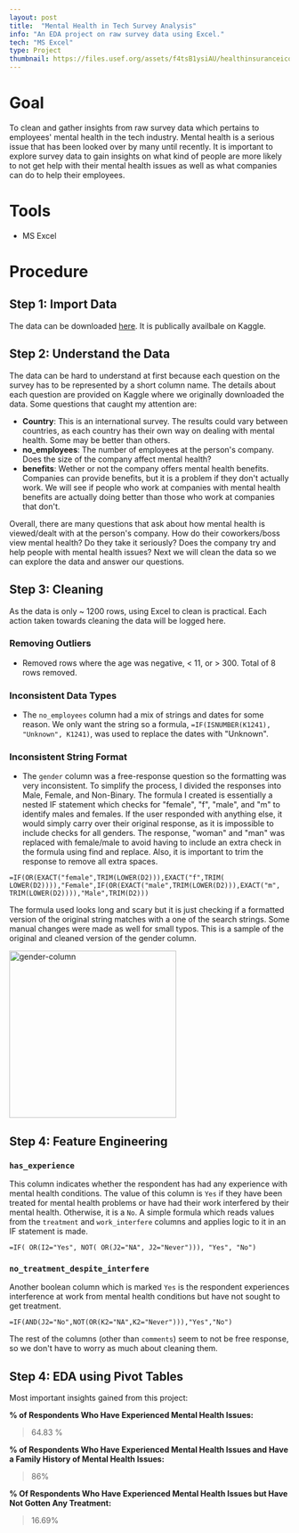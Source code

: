 ```yaml
---
layout: post
title:  "Mental Health in Tech Survey Analysis"
info: "An EDA project on raw survey data using Excel."
tech: "MS Excel"
type: Project
thumbnail: https://files.usef.org/assets/f4tsB1ysiAU/healthinsuranceiconmental-health_large.png
---
```


# Goal 
To clean and gather insights from raw survey data which pertains to employees' mental health in the tech industry. 
Mental health is a serious issue that has been looked over by many until recently. 
It is important to explore survey data to gain insights on what kind of people are more likely to not get help with their mental health issues as well as what companies can do to help their employees. 


# Tools
- MS Excel 


# Procedure

## Step 1: Import Data
The data can be downloaded [here](https://www.kaggle.com/osmi/mental-health-in-tech-survey). It is publically availbale on Kaggle. 


## Step 2: Understand the Data
The data can be hard to understand at first because each question on the survey has to be represented by a short column name. The details about each question are provided on Kaggle where we originally downloaded the data. 
Some questions that caught my attention are:
- **Country**: This is an international survey. The results could vary between countries, as each country has their own way on dealing with mental health. Some may be better than others. 
- **no_employees**: The number of employees at the person's company. Does the size of the company affect mental health? 
- **benefits**: Wether or not the company offers mental health benefits. Companies can provide benefits, but it is a problem if they don't actually work. We will see if people who work at companies with mental health benefits are actually doing better than those who work at companies that don't. 


Overall, there are many questions that ask about how mental health is viewed/dealt with at the person's company. How do their coworkers/boss view mental health? Do they take it seriously? Does the company try and help people with mental health issues?
Next we will clean the data so we can explore the data and answer our questions.

## Step 3: Cleaning
As the data is only ~ 1200 rows, using Excel to clean is practical. Each action taken towards cleaning the data will be logged here.

### Removing Outliers 
- Removed rows where the age was negative, < 11,  or > 300. Total of 8 rows removed. 


### Inconsistent Data Types
- The ```no_employees``` column had a mix of strings and dates for some reason. We only want the string so a formula, ```=IF(ISNUMBER(K1241), "Unknown", K1241)```, was used to 
replace the dates with "Unknown". 


### Inconsistent String Format
- The ```gender``` column was a free-response question so the formatting was very inconsistent. To simplify the process, I divided the responses into Male, Female, and Non-Binary. The formula I created is essentially a nested IF statement which checks for "female", "f", "male", and "m" to identify males and females. If the user responded with anything else, it would simply carry over their original response, as it is impossible to include checks for all genders. The response, "woman" and "man" was replaced with female/male to avoid having to include an extra check in the formula using find and replace. Also, it is important to trim the response to remove all extra spaces. 

```
=IF(OR(EXACT("female",TRIM(LOWER(D2))),EXACT("f",TRIM( LOWER(D2)))),"Female",IF(OR(EXACT("male",TRIM(LOWER(D2))),EXACT("m", TRIM(LOWER(D2)))),"Male",TRIM(D2)))
```


The formula used looks long and scary but it is just checking if a formatted version of the original string matches with a one of the search strings. 
Some manual changes were made as well for small typos. This is a sample of the original and cleaned version of the gender column. 


<img src="https://i.imgur.com/Afjkt9B.jpg" alt="gender-column" width="300"> 


## Step 4: Feature Engineering

### ```has_experience```
This column indicates whether the respondent has had any experience with mental health conditions. The value of this column is ```Yes``` if they have been treated for mental health problems or have had their work interfered by their mental health. Otherwise, it is a ```No```. A simple formula which reads values from the ```treatment``` and ```work_interfere``` columns and applies logic to it in an IF statement is made. 


```
=IF( OR(I2="Yes", NOT( OR(J2="NA", J2="Never"))), "Yes", "No")
```


### ```no_treatment_despite_interfere```
Another boolean column which is marked ```Yes``` is the respondent experiences interference at work from mental health conditions but have not sought to get treatment. 


```
=IF(AND(J2="No",NOT(OR(K2="NA",K2="Never"))),"Yes","No")
```


The rest of the columns (other than ```comments```) seem to not be free response, so we don't have to worry as much about cleaning them. 



## Step 4: EDA using Pivot Tables

Most important insights gained from this project: 


**% of Respondents Who Have Experienced Mental Health Issues:**
> 64.83 %


**% of Respondents Who Have Experienced Mental Health Issues and Have a Family History of Mental Health Issues:**
> 86%


**% Of Respondents Who Have Experienced Mental Health Issues but Have Not Gotten Any Treatment:**
> 16.69%




